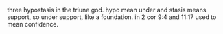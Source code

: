 three hypostasis in the triune god. hypo mean under and stasis means support, so under
support, like a foundation. in 2 cor 9:4 and 11:17 used to mean confidence.

